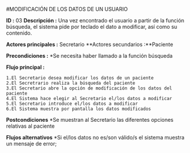 #MODIFICACIÓN DE LOS DATOS DE UN USUARIO

**ID :** 03 **Descripción :**  Una vez encontrado el usuario a partir de la función búsqueda, el sistema pide por teclado el dato a modificar, así como su contenido.

**Actores principales :** Secretario  **Actores secundarios :**Paciente

**Precondiciones :**
  *Se necesita haber llamado a la función búsqueda

**Flujo principal :**

	1.El Secretario desea modificar los datos de un paciente
	2.El Secretrario realiza la búsqueda del paciente
	3.El Secretario abre la opción de modificación de los datos del paciente
	4.El Sistema hace elegir al Secretario el/los datos a modificar
	5.El Secretario introduce el/los datos a modificar
	6.El Sistema muestra por pantalla los datos modificados

**Postcondiciones**
*Se muestran al Secretario las diferentes opciones relativas al paciente

**Flujos alternativos**
*Si el/los datos no es/son válido/s el sistema muestra un mensaje de error;



